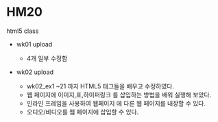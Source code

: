 # HM20
html5 class

- wk01 upload
  - 4개 일부 수정함

- wk02 upload
  - wk02_ex1 ~21 까지 HTML5 태그들을 배우고 수정하였다.
  - 웹 페이지에 이미지,표,하이퍼링크 를 삽입하는 방법을 배워 실행해 보았다.
  - 인라인 프레임을 사용하여 웹페이지 에 다른 웹 페이지를 내장할 수 있다.
  - 오디오/비디오를 웹 페이지에 삽입할 수 있다.
